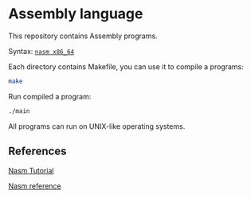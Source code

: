 # Assembly language

This repository contains Assembly programs.

Syntax: [`nasm x86_64`](https://www.cs.uaf.edu/2017/fall/cs301/reference/x86_64.html)

Each directory contains Makefile, you can use it to compile a programs:

```sh
make
```

Run compiled a program:

```sh
./main
```

All programs can run on UNIX-like operating systems.

## References

[Nasm Tutorial](https://cs.lmu.edu/~ray/notes/nasmtutorial/)

[Nasm reference](https://www.cs.uaf.edu/2017/fall/cs301/reference/x86_64.html)
